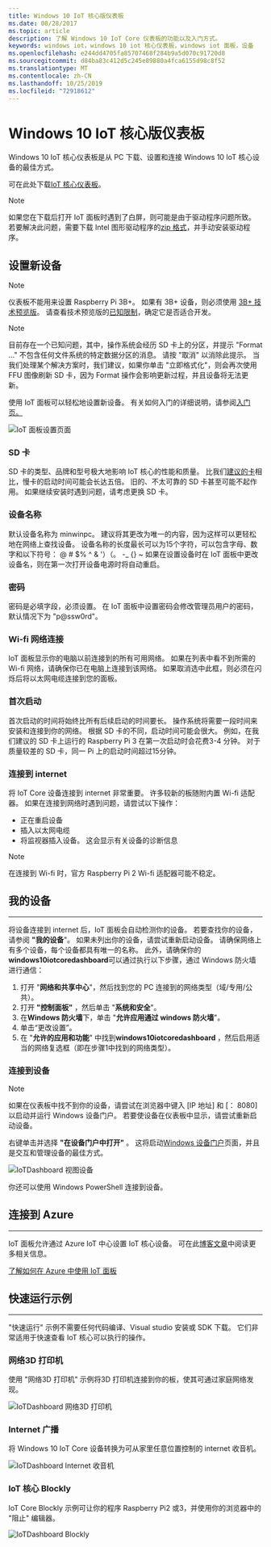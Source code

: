 ```yaml
---
title: Windows 10 IoT 核心版仪表板
ms.date: 08/28/2017
ms.topic: article
description: 了解 Windows 10 IoT Core 仪表板的功能以及入门方式。
keywords: windows iot，windows 10 iot 核心仪表板，windows iot 面板，设备
ms.openlocfilehash: e244dd4705fa85707468f284b9a5d070c91720d8
ms.sourcegitcommit: d84ba83c412d5c245e89880a4fca6155d98c8f52
ms.translationtype: MT
ms.contentlocale: zh-CN
ms.lasthandoff: 10/25/2019
ms.locfileid: "72918612"
---
```

# <a name="windows-10-iot-core-dashboard"></a>Windows 10 IoT 核心版仪表板

Windows 10 IoT 核心仪表板是从 PC 下载、设置和连接 Windows 10 IoT 核心设备的最佳方式。

可在此处下载[IoT 核心仪表板](http://go.microsoft.com/fwlink/?LinkID=708576)。

> [!NOTE]
> 如果您在下载后打开 IoT 面板时遇到了白屏，则可能是由于驱动程序问题所致。 若要解决此问题，需要下载 Intel 图形驱动程序的[zip 格式](https://downloadmirror.intel.com/27894/a08/win64_24.20.100.6229.zip)，并手动安装驱动程序。 

## <a name="set-up-a-new-device"></a>设置新设备

> [!NOTE]
> 仪表板不能用来设置 Raspberry Pi 3B+。 如果有 3B+ 设备，则必须使用 [3B+ 技术预览版](https://www.microsoft.com/en-us/software-download/windowsiot)。 请查看技术预览版的[已知限制](https://docs.microsoft.com/en-us/windows/iot-core/troubleshooting)，确定它是否适合开发。

> [!NOTE]
> 目前存在一个已知问题，其中，操作系统会经历 SD 卡上的分区，并提示 "Format ..." 不包含任何文件系统的特定数据分区的消息。 请按 "取消" 以消除此提示。 当我们处理某个解决方案时，我们建议，如果你单击 "立即格式化"，则会再次使用 FFU 图像刷新 SD 卡，因为 Format 操作会影响更新过程，并且设备将无法更新。


使用 IoT 面板可以轻松地设置新设备。 有关如何入门的详细说明，请参阅[入门页。](https://docs.microsoft.com/en-us/windows/iot-core/getstarted)

![IoT 面板设置页面](../media/IoTDashboard/IoTDashboard_SetupPage.PNG)

### <a name="sd-card"></a>SD 卡
SD 卡的类型、品牌和型号极大地影响 IoT 核心的性能和质量。
比我们[建议的卡](../learn-about-hardware/hardwarecompatlist.md)相比，慢卡的启动时间可能会长达五倍。
旧的、不太可靠的 SD 卡甚至可能不起作用。 如果继续安装时遇到问题，请考虑更换 SD 卡。

### <a name="device-name"></a>设备名称
默认设备名称为 minwinpc。 建议将其更改为唯一的内容，因为这样可以更轻松地在网络上查找设备。 设备名称的长度最长可以为15个字符，可以包含字母、数字和以下符号： @ # $% ^ & '）（。 -_ {} ~ 如果在设置设备时在 IoT 面板中更改设备名，则在第一次打开设备电源时将自动重启。

### <a name="password"></a>密码
密码是必填字段，必须设置。 在 IoT 面板中设置密码会修改管理员用户的密码，默认情况下为 "p@ssw0rd"。

### <a name="wi-fi-network-connection"></a>Wi-fi 网络连接
IoT 面板显示你的电脑以前连接到的所有可用网络。 如果在列表中看不到所需的 Wi-fi 网络，请确保你已在电脑上连接到该网络。
如果取消选中此框，则必须在闪烁后将以太网电缆连接到您的面板。

### <a name="first-boot"></a>首次启动
首次启动的时间将始终比所有后续启动的时间要长。 操作系统将需要一段时间来安装和连接到你的网络。
根据 SD 卡的不同，启动时间可能会很大。 例如，在我们建议的 SD 卡上运行的 Raspberry Pi 3 在第一次启动时会花费3-4 分钟。 对于质量较差的 SD 卡，同一 Pi 上的启动时间超过15分钟。

### <a name="connecting-to-the-internet"></a>连接到 internet
将 IoT Core 设备连接到 internet 非常重要。 许多较新的板随附内置 Wi-fi 适配器。 如果在连接到网络时遇到问题，请尝试以下操作：

* 正在重启设备
* 插入以太网电缆
* 将监视器插入设备。 这会显示有关设备的诊断信息

> [!NOTE]
> 在连接到 Wi-fi 时，官方 Raspberry Pi 2 Wi-fi 适配器可能不稳定。


## <a name="my-devices"></a>我的设备
___
将设备连接到 internet 后，IoT 面板会自动检测你的设备。
若要查找你的设备，请参阅 **"我的设备**"。 如果未列出你的设备，请尝试重新启动设备。 请确保网络上有多个设备，每个设备都具有唯一的名称。 此外，请确保你的**windows10iotcoredashboard**可以通过执行以下步骤，通过 Windows 防火墙进行通信：

1. 打开 "**网络和共享中心**"，然后找到您的 PC 连接到的网络类型（域/专用/公共）。
2. 打开 **"控制面板"** ，然后单击 "**系统和安全**"。
3. 在**Windows 防火墙**下，单击 "**允许应用通过 windows 防火墙**"。
4. 单击“更改设置”。
5. 在 "**允许的应用和功能**" 中找到**windows10iotcoredashboard** ，然后启用适当的网络复选框（即在步骤1中找到的网络类型）。


### <a name="connect-to-your-device"></a>连接到设备

> [!NOTE]
> 如果在仪表板中找不到你的设备，请尝试在浏览器中键入 [IP 地址] 和 [： 8080] 以启动并运行 Windows 设备门户。 若要使设备在仪表板中显示，请尝试重新启动设备。


右键单击并选择 **"在设备门户中打开"** 。 这将启动[Windows 设备门户](../manage-your-device/DevicePortal.md)页面，并且是交互和管理设备的最佳方式。

![IoTDashboard 视图设备](../media/IoTDashboard/IoTDashboard_RightClickMenu.PNG)

你还可以使用 Windows PowerShell 连接到设备。

## <a name="connect-to-azure"></a>连接到 Azure
___
IoT 面板允许通过 Azure IoT 中心设置 IoT 核心设备。 可在此[博客文章](https://blogs.windows.com/buildingapps/2016/07/20/building-secure-apps-for-windows-iot-core)中阅读更多相关信息。

[了解如何在 Azure 中使用 IoT 面板](https://docs.microsoft.com/windows/iot-core/connect-to-cloud/connectdevicetocloud)

## <a name="quick-run-samples"></a>快速运行示例
___

"快速运行" 示例不需要任何代码编译、Visual studio 安装或 SDK 下载。 它们非常适用于快速查看 IoT 核心可以执行的操作。

### <a name="network-3d-printer"></a>网络3D 打印机
使用 "网络3D 打印机" 示例将3D 打印机连接到你的板，使其可通过家庭网络发现。 

![IoTDashboard 网络3D 打印机](../media/IoTDashboard/IoTDashboard_3DPrinter.PNG)

### <a name="internet-radio"></a>Internet 广播
将 Windows 10 IoT Core 设备转换为可从家里任意位置控制的 internet 收音机。

![IoTDashboard Internet 收音机](../media/IoTDashboard/IoTDashboard_InternetRadio.PNG)

### <a name="iot-core-blockly"></a>IoT 核心 Blockly
IoT Core Blockly 示例可让你的程序 Raspberry Pi2 或3，并使用你的浏览器中的 "阻止" 编辑器。

![IoTDashboard Blockly](../media/IoTDashboard/IoTDashboard_Blockly.PNG)
